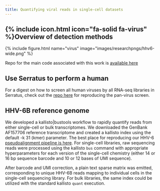 ```yaml
---
title: Quantifying viral reads in single-cell datasets
---
```


## {% include icon.html icon="fa-solid fa-virus" %}Overview of detection methods


{% include figure.html name="virus" image="images/researchpngs/hhv6-wide.png" %}

Repo for the main code associated with this work is [available here](https://github.com/caleblareau/hhv6-reactivation/tree/main)


## Use Serratus to perform a human
For a digest on how to screen all human viruses by all RNA-seq libraries in Serratus, 
check out the [repo here](https://github.com/caleblareau/serratus-reactivation-screen)
for reproducing the pan-virus screen.

## HHV-6B reference genome

We developed a kallisto|bustools workflow to rapidly quantify reads from either single-cell or bulk transcriptomes.
We downloaded the GenBank AF157706 reference transcriptome and created a kallisto index using the default -k 31 (kmer) parameter. 
The best place for reproducing our HHV-6 [pseudoalignment pipeline is here](https://github.com/caleblareau/hhv6-reactivation/tree/main/hhv6-reference).
For single-cell libraries, raw sequencing reads were processed using the kallisto `bus` command with appropriate hyperparameters for each version
of the single-cell chemistry (either 14 or 16 bp sequence barcode and 10 or 12 bases of UMI sequence).

After barcode and UMI correction, a plain text sparse matrix was emitted, corresponding to unique HHV-6B reads
mapping to individual cells in the single-cell sequencing library. For bulk libraries, the same index could be utilized with the standard kallisto `quant` execution. 


<br>